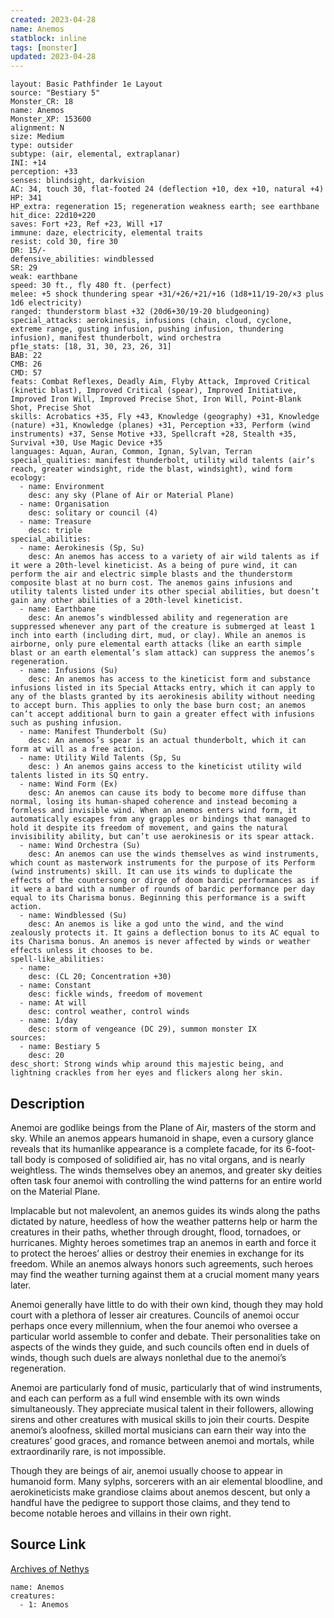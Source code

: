 ```yaml
---
created: 2023-04-28
name: Anemos
statblock: inline
tags: [monster]
updated: 2023-04-28
---
```

```statblock
layout: Basic Pathfinder 1e Layout
source: "Bestiary 5"
Monster_CR: 18
name: Anemos
Monster_XP: 153600
alignment: N
size: Medium
type: outsider
subtype: (air, elemental, extraplanar)
INI: +14
perception: +33
senses: blindsight, darkvision
AC: 34, touch 30, flat-footed 24 (deflection +10, dex +10, natural +4)
HP: 341
HP_extra: regeneration 15; regeneration weakness earth; see earthbane
hit_dice: 22d10+220
saves: Fort +23, Ref +23, Will +17
immune: daze, electricity, elemental traits
resist: cold 30, fire 30
DR: 15/-
defensive_abilities: windblessed
SR: 29
weak: earthbane
speed: 30 ft., fly 480 ft. (perfect)
melee: +5 shock thundering spear +31/+26/+21/+16 (1d8+11/19-20/×3 plus 1d6 electricity)
ranged: thunderstorm blast +32 (20d6+30/19-20 bludgeoning)
special_attacks: aerokinesis, infusions (chain, cloud, cyclone, extreme range, gusting infusion, pushing infusion, thundering infusion), manifest thunderbolt, wind orchestra
pf1e_stats: [18, 31, 30, 23, 26, 31]
BAB: 22
CMB: 26
CMD: 57
feats: Combat Reflexes, Deadly Aim, Flyby Attack, Improved Critical (kinetic blast), Improved Critical (spear), Improved Initiative, Improved Iron Will, Improved Precise Shot, Iron Will, Point-Blank Shot, Precise Shot
skills: Acrobatics +35, Fly +43, Knowledge (geography) +31, Knowledge (nature) +31, Knowledge (planes) +31, Perception +33, Perform (wind instruments) +37, Sense Motive +33, Spellcraft +28, Stealth +35, Survival +30, Use Magic Device +35
languages: Aquan, Auran, Common, Ignan, Sylvan, Terran
special_qualities: manifest thunderbolt, utility wild talents (air’s reach, greater windsight, ride the blast, windsight), wind form
ecology:
  - name: Environment
    desc: any sky (Plane of Air or Material Plane)
  - name: Organisation
    desc: solitary or council (4)
  - name: Treasure
    desc: triple
special_abilities:
  - name: Aerokinesis (Sp, Su)
    desc: An anemos has access to a variety of air wild talents as if it were a 20th-level kineticist. As a being of pure wind, it can perform the air and electric simple blasts and the thunderstorm composite blast at no burn cost. The anemos gains infusions and utility talents listed under its other special abilities, but doesn’t gain any other abilities of a 20th-level kineticist.
  - name: Earthbane
    desc: An anemos’s windblessed ability and regeneration are suppressed whenever any part of the creature is submerged at least 1 inch into earth (including dirt, mud, or clay). While an anemos is airborne, only pure elemental earth attacks (like an earth simple blast or an earth elemental’s slam attack) can suppress the anemos’s regeneration.
  - name: Infusions (Su)
    desc: An anemos has access to the kineticist form and substance infusions listed in its Special Attacks entry, which it can apply to any of the blasts granted by its aerokinesis ability without needing to accept burn. This applies to only the base burn cost; an anemos can’t accept additional burn to gain a greater effect with infusions such as pushing infusion.
  - name: Manifest Thunderbolt (Su)
    desc: An anemos’s spear is an actual thunderbolt, which it can form at will as a free action.
  - name: Utility Wild Talents (Sp, Su
    desc: ) An anemos gains access to the kineticist utility wild talents listed in its SQ entry.
  - name: Wind Form (Ex)
    desc: An anemos can cause its body to become more diffuse than normal, losing its human-shaped coherence and instead becoming a formless and invisible wind. When an anemos enters wind form, it automatically escapes from any grapples or bindings that managed to hold it despite its freedom of movement, and gains the natural invisibility ability, but can’t use aerokinesis or its spear attack.
  - name: Wind Orchestra (Su)
    desc: An anemos can use the winds themselves as wind instruments, which count as masterwork instruments for the purpose of its Perform (wind instruments) skill. It can use its winds to duplicate the effects of the countersong or dirge of doom bardic performances as if it were a bard with a number of rounds of bardic performance per day equal to its Charisma bonus. Beginning this performance is a swift action.
  - name: Windblessed (Su)
    desc: An anemos is like a god unto the wind, and the wind zealously protects it. It gains a deflection bonus to its AC equal to its Charisma bonus. An anemos is never affected by winds or weather effects unless it chooses to be.
spell-like_abilities:
  - name:
    desc: (CL 20; Concentration +30)
  - name: Constant
    desc: fickle winds, freedom of movement
  - name: At will
    desc: control weather, control winds
  - name: 1/day
    desc: storm of vengeance (DC 29), summon monster IX
sources:
  - name: Bestiary 5
    desc: 20
desc_short: Strong winds whip around this majestic being, and lightning crackles from her eyes and flickers along her skin.
```
## Description
Anemoi are godlike beings from the Plane of Air, masters of the storm and sky. While an anemos appears humanoid in shape, even a cursory glance reveals that its humanlike appearance is a complete facade, for its 6-foot-tall body is composed of solidified air, has no vital organs, and is nearly weightless. The winds themselves obey an anemos, and greater sky deities often task four anemoi with controlling the wind patterns for an entire world on the Material Plane.

Implacable but not malevolent, an anemos guides its winds along the paths dictated by nature, heedless of how the weather patterns help or harm the creatures in their paths, whether through drought, flood, tornadoes, or hurricanes. Mighty heroes sometimes trap an anemos in earth and force it to protect the heroes’ allies or destroy their enemies in exchange for its freedom. While an anemos always honors such agreements, such heroes may find the weather turning against them at a crucial moment many years later.

Anemoi generally have little to do with their own kind, though they may hold court with a plethora of lesser air creatures. Councils of anemoi occur perhaps once every millennium, when the four anemoi who oversee a particular world assemble to confer and debate. Their personalities take on aspects of the winds they guide, and such councils often end in duels of winds, though such duels are always nonlethal due to the anemoi’s regeneration.

Anemoi are particularly fond of music, particularly that of wind instruments, and each can perform as a full wind ensemble with its own winds simultaneously. They appreciate musical talent in their followers, allowing sirens and other creatures with musical skills to join their courts. Despite anemoi’s aloofness, skilled mortal musicians can earn their way into the creatures’ good graces, and romance between anemoi and mortals, while extraordinarily rare, is not impossible.

Though they are beings of air, anemoi usually choose to appear in humanoid form. Many sylphs, sorcerers with an air elemental bloodline, and aerokineticists make grandiose claims about anemos descent, but only a handful have the pedigree to support those claims, and they tend to become notable heroes and villains in their own right.
## Source Link
[Archives of Nethys](https://aonprd.com/MonsterDisplay.aspx?ItemName=Anemos)
```encounter-table
name: Anemos
creatures:
  - 1: Anemos
```
